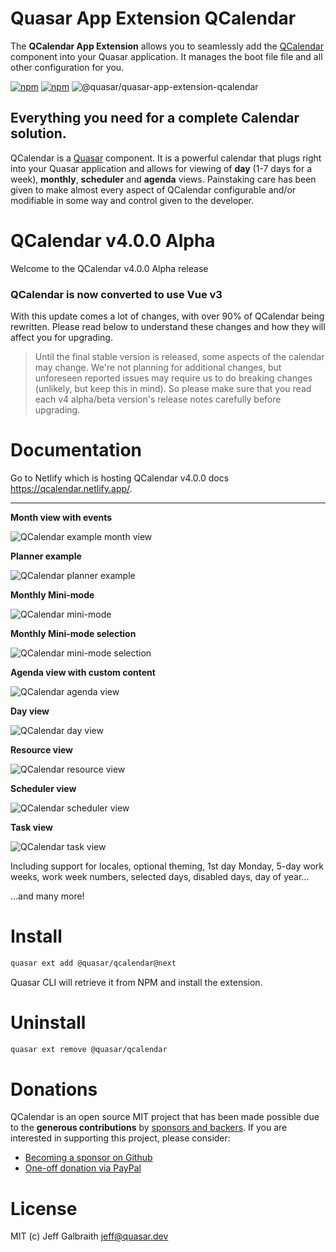 # Quasar App Extension QCalendar

The **QCalendar App Extension** allows you to seamlessly add the [QCalendar](../ui) component into your Quasar application. It manages the boot file file and all other configuration for you.

[![npm](https://img.shields.io/npm/v/@quasar/quasar-app-extension-qcalendar.svg?label=@quasar/quasar-app-extension-qcalendar)](https://www.npmjs.com/package/@quasar/quasar-app-extension-qcalendar)
[![npm](https://img.shields.io/npm/dt/@quasar/quasar-app-extension-qcalendar.svg)](https://www.npmjs.com/package/@quasar/quasar-app-extension-qcalendar)
![@quasar/quasar-app-extension-qcalendar](https://img.shields.io/npm/dm/@quasar/quasar-app-extension-qcalendar)

## Everything you need for a complete Calendar solution.

QCalendar is a [Quasar](https://quasar.dev) component. It is a powerful calendar that plugs right into your Quasar application and allows for viewing of **day** (1-7 days for a week), **monthly**, **scheduler** and **agenda** views. Painstaking care has been given to make almost every aspect of QCalendar configurable and/or modifiable in some way and control given to the developer.

# QCalendar v4.0.0 Alpha
Welcome to the QCalendar v4.0.0 Alpha release

### QCalendar is now converted to use Vue v3
With this update comes a lot of changes, with over 90% of QCalendar being rewritten. Please read below to understand these changes and how they will affect you for upgrading.

> Until the final stable version is released, some aspects of the calendar may change. We're not planning for additional changes, but unforeseen reported issues may require us to do breaking changes (unlikely, but keep this in mind). So please make sure that you read each v4 alpha/beta version's release notes carefully before upgrading.

# Documentation

Go to Netlify which is hosting QCalendar v4.0.0 docs https://qcalendar.netlify.app/.

---

**Month view with events**

![QCalendar example month view](https://raw.githubusercontent.com/quasarframework/quasar-ui-qcalendar/next/docs/public/QCalendarMonth.png)

**Planner example**

![QCalendar planner example](https://raw.githubusercontent.com/quasarframework/quasar-ui-qcalendar/next/docs/public/qcalendaragenda-planner.png)

**Monthly Mini-mode**

![QCalendar mini-mode](https://raw.githubusercontent.com/quasarframework/quasar-ui-qcalendar/next/docs/public/QCalendarMonth--mini-mode.png)

**Monthly Mini-mode selection**

![QCalendar mini-mode selection](https://raw.githubusercontent.com/quasarframework/quasar-ui-qcalendar/next/docs/public/qcalendarmonth-minimode-range-selection.png)

**Agenda view with custom content**

![QCalendar agenda view](https://raw.githubusercontent.com/quasarframework/quasar-ui-qcalendar/next/docs/public/QCalendarAgenda.png)

**Day view**

![QCalendar day view](https://raw.githubusercontent.com/quasarframework/quasar-ui-qcalendar/next/docs/public/QCalendarDay.png)

**Resource view**

![QCalendar resource view](https://raw.githubusercontent.com/quasarframework/quasar-ui-qcalendar/next/docs/public/QCalendarResource.png)

**Scheduler view**

![QCalendar scheduler view](https://raw.githubusercontent.com/quasarframework/quasar-ui-qcalendar/next/docs/public/QCalendarScheduler.png)

**Task view**

![QCalendar task view](https://raw.githubusercontent.com/quasarframework/quasar-ui-qcalendar/next/docs/public/QCalendarTask.png)

Including support for locales, optional theming, 1st day Monday, 5-day work weeks, work week numbers, selected days, disabled days, day of year...

...and many more!

# Install
```bash
quasar ext add @quasar/qcalendar@next
```
Quasar CLI will retrieve it from NPM and install the extension.

# Uninstall
```bash
quasar ext remove @quasar/qcalendar
```

# Donations

QCalendar is an open source MIT project that has been made possible due to the **generous contributions** by [sponsors and backers](https://github.com/sponsors/hawkeye64). If you are interested in supporting this project, please consider:
- [Becoming a sponsor on Github](https://github.com/users/hawkeye64/sponsorship)
- [One-off donation via PayPal](https://paypal.me/hawkeye64)

# License
MIT (c) Jeff Galbraith <jeff@quasar.dev>
